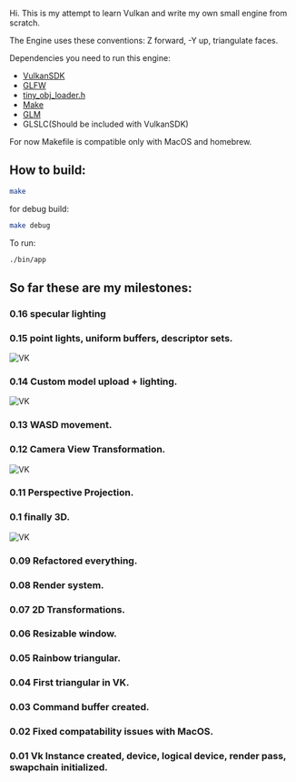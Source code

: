 Hi. This is my attempt to learn Vulkan and write my own small engine from scratch.

The Engine uses these conventions: Z forward, -Y up, triangulate faces.

Dependencies you need to run this engine:
* [VulkanSDK](https://vulkan.lunarg.com/sdk/home)
* [GLFW](https://www.glfw.org/)
* [tiny_obj_loader.h](https://github.com/tinyobjloader/tinyobjloader/blob/release/tiny_obj_loader.h)
* [Make](https://www.gnu.org/software/make/)
* [GLM](https://github.com/g-truc/glm)
* GLSLC(Should be included with VulkanSDK)

For now Makefile is compatible only with MacOS and homebrew.
## How to build:
```sh
make
``` 
for debug build:
```sh
make debug
```
To run:
```sh
./bin/app
```


## So far these are my milestones:
### 0.16 specular lighting
### 0.15 point lights, uniform buffers, descriptor sets.
![VK](https://i.ibb.co/G5gLdt8/Screenshot-2024-12-31-at-11-01-59.png)
### 0.14 Custom model upload + lighting.
![VK](https://i.ibb.co/mJ4YHTk/Screenshot-2024-12-29-at-09-46-27.png)
### 0.13 WASD movement.
### 0.12 Camera View Transformation.
![VK](https://i.ibb.co/ZVBhT9z/Screenshot-2024-12-27-at-10-36-14.png)

### 0.11 Perspective Projection.
### 0.1 finally 3D.
![VK](https://i.ibb.co/BySfjdN/Screenshot-2024-12-26-at-22-09-28.png)

### 0.09 Refactored everything.
### 0.08 Render system.
### 0.07 2D Transformations.
### 0.06 Resizable window.
### 0.05 Rainbow triangular.
### 0.04 First triangular in VK.
### 0.03 Command buffer created.
### 0.02 Fixed compatability issues with MacOS.
### 0.01 Vk Instance created, device, logical device, render pass, swapchain initialized. 
